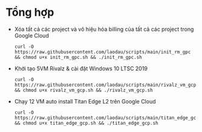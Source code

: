 # Tổng hợp
- Xóa tất cả các project và vô hiệu hóa billing của tất cả các project trong Google Cloud
  ```
  curl -O https://raw.githubusercontent.com/laodau/scripts/main/init_rm_gpc && chmod u+x init_rm_gpc.sh && ./init_rm_gpc.sh
  ```
- Khởi tạo 5VM Rivalz & cài đặt Windows 10 LTSC 2019
  ```
  curl -O https://raw.githubusercontent.com/laodau/scripts/main/rivalz_vm_gcp.sh && chmod u+x rivalz_vm_gcp.sh && ./rivalz_vm_gcp.sh
  ```
- Chạy 12 VM auto install Titan Edge L2 trên Google Cloud
  ```
  curl -O https://raw.githubusercontent.com/laodau/scripts/main/titan_edge_gcp.sh && chmod u+x titan_edge_gcp.sh && ./titan_edge_gcp.sh
  ```
